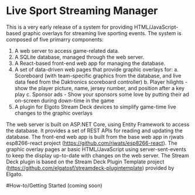 # Live Sport Streaming Manager
This is a very early release of a system for providing HTML/JavaScript-based graphic overlays for streaming live sporting events. The system is composed of five primarry components:
1. A web server to access game-related data.
2. A SQLite database, managed through the web server.
3. A React-based front-end web app for managing the database.
4. A set of data-driven web pages that provide graphic overlays for:
  a. Scoreboard (with team-specific graphics from the database, and live data feed from the Daktronics scoreboard controller)
  b. Player hilights - show the player picture, name, jersey number, and position after a key play
  c. Sponsor ads - Show your sponsors some love by putting their ad on-screen during down-time in the game
5. A plugin for Elgoto Stream Deck devices to simplify game-time live changes to the graphic overlays

The web server is built on ASP.NET Core, using Entity Framework to access the database. It provides a set of REST APIs for reading and updating the database.
The front-end web app is built from the base web app in rjwats esp8266-react project (https://github.com/rjwats/esp8266-react).
The graphic overlay pages ar basic HTML/JavaScript using server-sent-events to keep the display up-to-date with changes on the web server.
The Stream Deck plugin is based on the Stream Deck Plugin Template project (https://github.com/elgatosf/streamdeck-plugintemplate) provided by Elgato.

#How-to/Getting Started
(coming soon)
